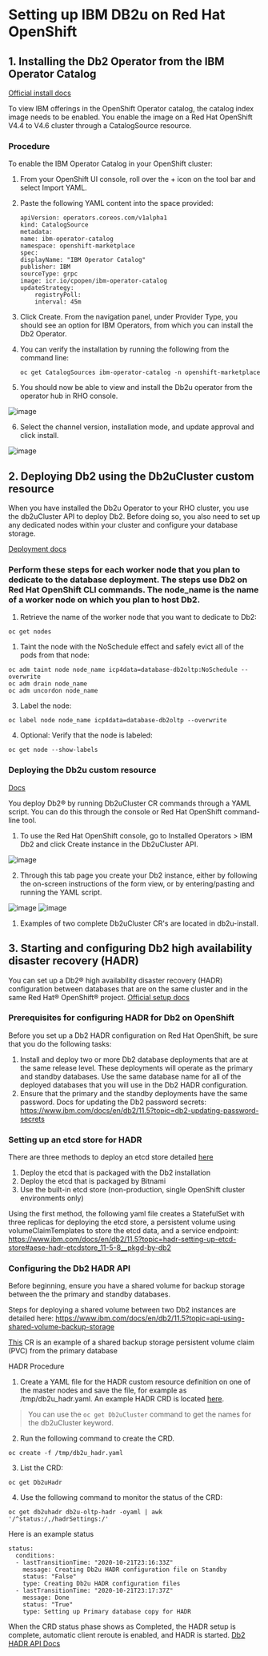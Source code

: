 # Setting up IBM DB2u on Red Hat OpenShift

## 1. Installing the Db2 Operator from the IBM Operator Catalog

 [Official install docs](https://www.ibm.com/docs/en/db2/11.5?topic=db2-installing-operator)
 
 To view IBM offerings in the OpenShift Operator catalog, the catalog index image needs to be enabled. You enable the image on a Red Hat OpenShift V4.4 to V4.6 cluster through a CatalogSource resource.

### Procedure
To enable the IBM Operator Catalog in your OpenShift cluster:

1. From your OpenShift UI console, roll over the + icon on the tool bar and select Import YAML.
2. Paste the following YAML content into the space provided:


    ```
    apiVersion: operators.coreos.com/v1alpha1
    kind: CatalogSource
    metadata:
    name: ibm-operator-catalog
    namespace: openshift-marketplace
    spec:
    displayName: "IBM Operator Catalog" 
    publisher: IBM
    sourceType: grpc
    image: icr.io/cpopen/ibm-operator-catalog
    updateStrategy:
        registryPoll:
        interval: 45m
    ```

3. Click Create. From the navigation panel, under Provider Type, you should see an option for IBM Operators, from which you can install the Db2 Operator.


4. You can verify the installation by running the following from the command line:
   
   ``` 
   oc get CatalogSources ibm-operator-catalog -n openshift-marketplace 
   ```
5. You should now be able to view and install the Db2u operator from the operator hub in RHO console.

![image](images/db2u1-operator-hub.png)

6. Select the channel version, installation mode, and update approval and click install.

![image](images/db2u-operator-install.png)


## 2. Deploying Db2 using the Db2uCluster custom resource

When you have installed the Db2u Operator to your RHO cluster, you use the db2uCluster API to deploy Db2. Before doing so, you also need to set up any dedicated nodes within your cluster and configure your database storage.

[Deployment docs](https://www.ibm.com/docs/en/db2/11.5?topic=db2-deploying)


### Perform these steps for each worker node that you plan to dedicate to the database deployment. The steps use Db2 on Red Hat OpenShift CLI commands. The node_name is the name of a worker node on which you plan to host Db2.



1. Retrieve the name of the worker node that you want to dedicate to Db2:
```
oc get nodes
```

1. Taint the node with the NoSchedule effect and safely evict all of the pods from that node:

```
oc adm taint node node_name icp4data=database-db2oltp:NoSchedule --overwrite
oc adm drain node_name
oc adm uncordon node_name
```

3. Label the node:
```
oc label node node_name icp4data=database-db2oltp --overwrite
```
4. Optional: Verify that the node is labeled:
```
oc get node --show-labels
```

### Deploying the Db2u custom resource

[Docs](https://www.ibm.com/docs/en/db2/11.5?topic=db2-deploying-using-db2ucluster-cr)

You deploy Db2® by running Db2uCluster CR commands through a YAML script. You can do this through the console or Red Hat OpenShift command-line tool. 

1. To use the Red Hat OpenShift console, go to Installed Operators > IBM Db2 and click Create instance in the Db2uCluster API.

![image](images/db2ucluster.png)

2. Through this tab page you create your Db2 instance, either by following the on-screen instructions of the form view, or by entering/pasting and running the YAML script.

![image](images/db2u-form.png)
![image](images/db2u-yaml.png)

1. Examples of two complete Db2uCluster CR's are located in db2u-install. 



## 3. Starting and configuring Db2 high availability disaster recovery (HADR)

You can set up a Db2® high availability disaster recovery (HADR) configuration between databases that are on the same cluster and in the same Red Hat® OpenShift® project.
[Official setup docs](https://www.ibm.com/docs/en/db2/11.5?topic=db2-high-availability-disaster-recovery-hadr)

### Prerequisites for configuring HADR for Db2 on OpenShift

Before you set up a Db2 HADR configuration on Red Hat OpenShift, be sure that you do the following tasks:

1. Install and deploy two or more Db2 database deployments that are at the same release level. These deployments will operate as the primary and standby databases. Use the same database name for all of the deployed databases that you will use in the Db2 HADR configuration.
2. Ensure that the primary and the standby deployments have the same password. Docs for updating the Db2 password secrets: https://www.ibm.com/docs/en/db2/11.5?topic=db2-updating-password-secrets

### Setting up an etcd store for HADR 

There are three methods to deploy an etcd store detailed [here](https://www.ibm.com/docs/en/db2/11.5?topic=hadr-setting-up-etcd-store)


1. Deploy the etcd that is packaged with the Db2 installation
2. Deploy the etcd that is packaged by Bitnami
3. Use the built-in etcd store (non-production, single OpenShift cluster environments only)

Using the first method, the following yaml file creates a StatefulSet with three replicas for deploying the etcd store, a persistent volume using volumeClaimTemplates to store the etcd data, and a service endpoint: https://www.ibm.com/docs/en/db2/11.5?topic=hadr-setting-up-etcd-store#aese-hadr-etcdstore_11-5-8__pkgd-by-db2


### Configuring the Db2 HADR API

Before beginning, ensure you have a shared volume for backup storage between the the primary and standby databases. 

Steps for deploying a shared volume between two Db2 instances are detailed here: https://www.ibm.com/docs/en/db2/11.5?topic=api-using-shared-volume-backup-storage

[This](db2u-operator/HADR_Standby.yaml) CR is an example of a shared backup storage persistent volume claim (PVC) from the primary database

HADR Procedure
1. Create a YAML file for the HADR custom resource definition on one of the master nodes and save the file, for example as /tmp/db2u_hadr.yaml. An example HADR CRD is located [here](db2u-operator/hadr-operator-config.yaml).
> You can use the ```oc get Db2uCluster``` command to get the names for the db2uCluster keyword.

2. Run the following command to create the CRD.
```
oc create -f /tmp/db2u_hadr.yaml
```
3. List the CRD:
```
oc get Db2uHadr
```
4. Use the following command to monitor the status of the CRD:
```
oc get db2uhadr db2u-oltp-hadr -oyaml | awk '/^status:/,/hadrSettings:/'
```
Here is an example status
```
status:
  conditions:
  - lastTransitionTime: "2020-10-21T23:16:33Z"
    message: Creating Db2u HADR configuration file on Standby
    status: "False"
    type: Creating Db2u HADR configuration files
  - lastTransitionTime: "2020-10-21T23:17:37Z"
    message: Done
    status: "True"
    type: Setting up Primary database copy for HADR
```

When the CRD status phase shows as Completed, the HADR setup is complete, automatic client reroute is enabled, and HADR is started.
[Db2 HADR API Docs](https://www.ibm.com/docs/en/db2/11.5?topic=hadr-configuring-db2-api)